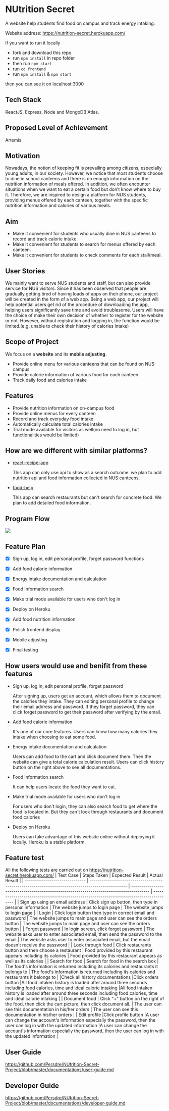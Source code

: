 # NUtrition Secret
A website help students find food on campus and track energy intaking.

Website address: https://nutrition-secret.herokuapp.com/

If you want to run it locally
- fork and download this repo
- run `npm install` in repo folder
- then run `npm start`
- run `cd frontend` 
- run `npm install` & `npm start`

then you can see it on localhost:3000

## Tech Stack
ReactJS, Express, Node and MongoDB Atlas.


## Proposed Level of Achievement
Artemis.

## Motivation
Nowadays, the notion of keeping fit is prevailing among citizens, especially young adults, in our society. However, we notice that most students choose to dine in school canteens and there is no enough information on the nutrition information of meals offered.
In addition, we often encounter situations when we want to eat a certain food but don’t know where to buy it.
Therefore, we are inspired to design a platform for NUS students, providing menus offered by each canteen, together with the specific nutrition information and calories of various meals.


## Aim
- Make it convenient for students who usually dine in NUS canteens to record and track calorie intake.
- Make it convenient for students to search for menus offered by each canteen.
- Make it convenient for students to check comments for each stall/meal.

## User Stories
We mainly want to serve NUS students and staff, but can also provide service for NUS visitors.
Since it has been observed that people are gradually getting tired of having loads of apps on their phone, our project will be created in the form of a web app.
Being a web app, our project will help potential users get rid of the procedure of downloading the app, helping users significantly save time and avoid troublesome.
Users will have the choice of make their own decision of whether to register for the website or not.
However, without registration and logging in, the function would be limited.(e.g. unable to check their history of calories intake)

## Scope of Project
We focus on a **website** and its **mobile adjusting**.

- Provide online menu for various canteens that can be found on NUS campus
- Provide calorie information of various food for each canteen
- Track daily food and calories intake


## Features
- Provide nutrition information on on-campus food
- Provide online menus for every canteen
- Record and track everyday food intake
- Automatically calculate total calories intake
- Trial mode available for visitors as well(no need to log in, but functionalities would be limited)

## How are we different with similar platforms?
- [react-recipe-app](https://github.com/hamza-mirza/react-recipe-app)

  This app can only use api to show as a search outcome. we plan to add nutrition api and food information collected in NUS canteens.
- [food-help](https://github.com/brtsai/food-help)

  This app can search restaurants but can't search for concrete food. We plan to add detailed food information.

## Program Flow

![](https://i.imgur.com/AA7Bj6z.jpg)




## Feature Plan
- [x] Sign up, log in, edit personal profile, forget password functions
- [x] Add food calorie information
- [x] Energy intake documentation and calculation
- [x] Food information search
- [x] Make trial mode available for users who don't log in
- [x] Deploy on Heroku
- [x] Add food nutrition information
- [x] Polish frontend display
- [x] Mobile adjusting
- [x] Final testing




## How users would use and benifit from these features
- Sign up, log in, edit personal profile, forget password

  After signing up, users get an account, which allows them to document the calories they intake.
  They can editing personal profile to change their email address and password.
  If they forget password, they can click forget password to get their password after verifying by the email.
 
- Add food calorie information
  
  It's one of our core features. Users can know how many calories they intake when choosing to eat some food.

- Energy intake documentation and calculation
  
  Users can add food to the cart and click document them. Then the website can give a total calorie calculation result.
  Users can click history button on the right above to see all documentations.

- Food information search

  It can help users locate the food they want to eat.
  
- Make trial mode available for users who don't log in
  
  For users who don't login, they can also search food to get where the food is located in. But they can't look through restaurants and document food calories
  
- Deploy on Heroku

  Users can take advantage of this website online without deploying it locally. Heroku is a stable platform.
  
## Feature test

All the following tests are carried out on https://nutrition-secret.herokuapp.com/
| Test Case                      | Steps Taken                                                                                      | Expected Result                                                                         | Actual Result                                                                           |
| ------------------------------ | ------------------------------------------------------------------------------------------------ | --------------------------------------------------------------------------------------- | --------------------------------------------------------------------------------------- |
| Sign up using an email address | Click  sign up button, then type in personal information                                         | The website jumps to login page                                                         | The website jumps to login page                                                         |
| Login                          | Click login button then type in correct email and password                                       | The website jumps to main page and user can see the orders button                       | The website jumps to main page and user can see the orders button                      |
| Forgot password                | In login screen, click forgot password                                                           | The website asks user to enter associated email, then send the password to the email    | The website asks user to enter associated email, but the email doesn't receive the password    |
| Look through food              | Click restaurants button and then choose a restaurant                                            | Food provided by this restaurant appears including its calories                         | Food provided by this restaurant appears as well as its calories                        |
| Search for food                | Search for food in the search box                                                                | The food's information is returned including its calories and restaurants it belongs to | The food's information is returned including its calories and restaurants it belongs to |
|Check all history documentations                                |Click orders button                                                                                                  |All food intaken history is loaded after around three seconds including food calories, time and ideal calorie intaking                                                                                         |All food intaken history is loaded after around three seconds including food calories, time and ideal calorie intaking                                                                                         |
| Document food                  | Click "+" button on the right of the food, then click the cart picture, then click document all. | The user can see this documentation in his/her orders                                | The user can see this documentation in his/her orders                                |
| Edit profile                                 |Click profile button                                                                                                  |A user can change the account's information especially the password, then the user can log in with the updated information                                                                                                                        |A user can change the account's information especially the password, then the user can log in with the updated information                                                                                                                        |




## User Guide

https://github.com/Persdre/NUtrition-Secret-Project/blob/master/documentations/user-guide.md


## Developer Guide 

https://github.com/Persdre/NUtrition-Secret-Project/blob/master/documentations/developer-guide.md


